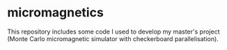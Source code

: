 # micromagnetics
This repository includes some code I used to develop my master's project (Monte Carlo micromagnetic simulator with checkerboard parallelisation).
